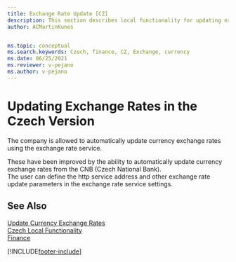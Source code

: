 ```yaml
---
title: Exchange Rate Update [CZ]
description: This section describes local functionality for updating exchange rates. Companies can automatically update currency exchange rates using exchange rate service.
author: ACMartinKunes


ms.topic: conceptual
ms.search.keywords: Czech, finance, CZ, Exchange, currency
ms.date: 06/25/2021
ms.reviewer: v-pejano
ms.author: v-pejano
---
```


# Updating Exchange Rates in the Czech Version

The company is allowed to automatically update currency exchange rates using the exchange rate service.  

These have been improved by the ability to automatically update currency exchange rates from the CNB (Czech National Bank).  
The user can define the http service address and other exchange rate update parameters in the exchange rate service settings.

## See Also
[Update Currency Exchange Rates](../../finance-how-update-currencies.md)  
[Czech Local Functionality](czech-local-functionality.md)  
[Finance](finance.md)  


[!INCLUDE[footer-include](../../includes/footer-banner.md)]